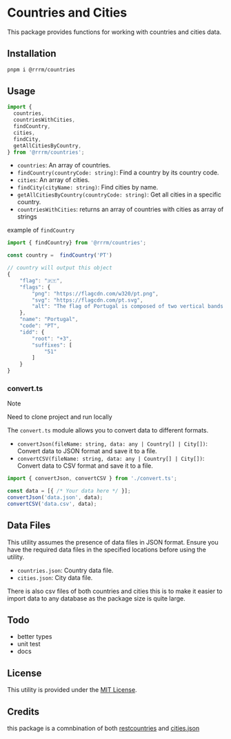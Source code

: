 # Countries and Cities 

This package provides functions for working with countries and cities data.

## Installation

```bash
pnpm i @rrrm/countries
```

## Usage

```javascript
import {
  countries,
  countriesWithCities,
  findCountry,
  cities,
  findCity,
  getAllCitiesByCountry,
} from '@rrrm/countries';
```
- `countries`: An array of countries.
- `findCountry(countryCode: string)`: Find a country by its country code.
- `cities`: An array of cities.
- `findCity(cityName: string)`: Find cities by name.
- `getAllCitiesByCountry(countryCode: string)`: Get all cities in a specific country.
- `countriesWithCities`: returns an array of countries with cities as array of strings


example of `findCountry`

```javascript
import { findCountry} from '@rrrm/countries';

const country =  findCountry('PT')

// country will output this object
{
    "flag": "🇵🇹",
    "flags": {
        "png": "https://flagcdn.com/w320/pt.png",
        "svg": "https://flagcdn.com/pt.svg",
        "alt": "The flag of Portugal is composed of two vertical bands of green and red in the ratio of 2:3, with the coat of arms of Portugal centered over the two-color boundary."
    },
    "name": "Portugal",
    "code": "PT",
    "idd": {
        "root": "+3",
        "suffixes": [
            "51"
        ]
    }
}
```
### convert.ts

> [!NOTE]  
> Need to clone project and run locally


The `convert.ts` module allows you to convert data to different formats.

- `convertJson(fileName: string, data: any | Country[] | City[])`: Convert data to JSON format and save it to a file.
- `convertCSV(fileName: string, data: any | Country[] | City[])`: Convert data to CSV format and save it to a file.

```javascript
import { convertJson, convertCSV } from './convert.ts';

const data = [{ /* Your data here */ }];
convertJson('data.json', data);
convertCSV('data.csv', data);
```

## Data Files

This utility assumes the presence of data files in JSON format. Ensure you have the required data files in the specified locations before using the utility.

- `countries.json`: Country data file.
- `cities.json`: City data file.

There is also csv files of both countries and cities this is to make it easier to import data to any database as the package size is quite large.


## Todo

- better types
- unit test
- docs

## License

This utility is provided under the [MIT License](LICENSE).

## Credits
this package is a comnbination of both [restcountries](https://gitlab.com/restcountries/restcountries) and [cities.json](https://github.com/lutangar/cities.json/tree/master)